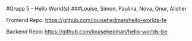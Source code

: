 #Grupp 5 - Hello World(s) 
###Louise, Simon, Paulina, Nova, Onur, Alisher 


Frontend Repo: 
https://github.com/louisehedman/hello-worlds-fe

Backend Repo: 
https://github.com/louisehedman/hello-worlds-be
